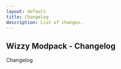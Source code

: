 ```yaml
---
layout: default
title: Changelog
description: List of changes.
---
```

## Wizzy Modpack - Changelog

Changelog
